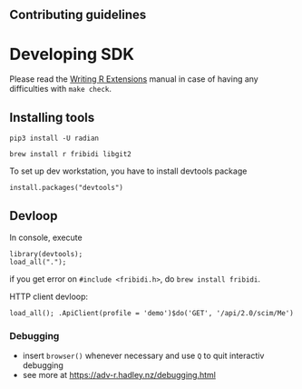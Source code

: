 Contributing guidelines
---


# Developing SDK

Please read the [Writing R Extensions](https://cran.r-project.org/doc/manuals/R-exts.html) manual in case of having any difficulties with `make check`.

## Installing tools

```
pip3 install -U radian

brew install r fribidi libgit2
```

To set up dev workstation, you have to install devtools package

```
install.packages("devtools")
```

## Devloop

In console, execute

```
library(devtools);
load_all(".");
```

if you get error on `#include <fribidi.h>`, do `brew install fribidi`.

HTTP client devloop:

```
load_all(); .ApiClient(profile = 'demo')$do('GET', '/api/2.0/scim/Me')
```

### Debugging

* insert `browser()` whenever necessary and use `Q` to quit interactiv debugging
* see more at https://adv-r.hadley.nz/debugging.html
